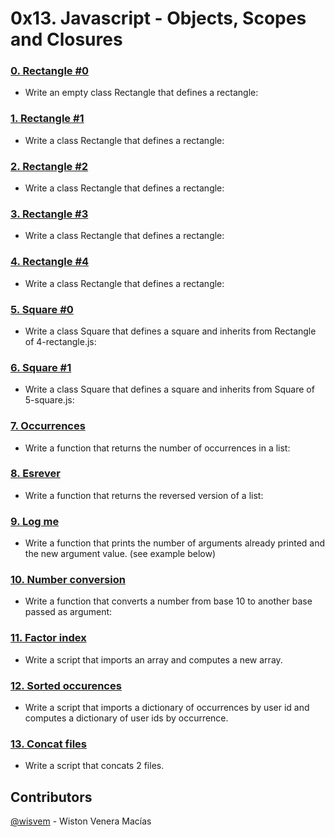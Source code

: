 # 0x13. Javascript - Objects, Scopes and Closures

### [0. Rectangle #0](./0-rectangle.js)
- Write an empty class Rectangle that defines a rectangle:

### [1. Rectangle #1](./1-rectangle.js)
- Write a class Rectangle that defines a rectangle:

### [2. Rectangle #2](./2-rectangle.js)
- Write a class Rectangle that defines a rectangle:

### [3. Rectangle #3](./3-rectangle.js)
- Write a class Rectangle that defines a rectangle:

### [4. Rectangle #4](./4-rectangle.js)
- Write a class Rectangle that defines a rectangle:

### [5. Square #0](./5-square.js)
- Write a class Square that defines a square and inherits from Rectangle of 4-rectangle.js:

### [6. Square #1](./6-square.js)
- Write a class Square that defines a square and inherits from Square of 5-square.js:

### [7. Occurrences](./7-occurrences.js)
- Write a function that returns the number of occurrences in a list:

### [8. Esrever](./8-esrever.js)
- Write a function that returns the reversed version of a list:

### [9. Log me](./9-logme.js)
- Write a function that prints the number of arguments already printed and the new argument value. (see example below)

### [10. Number conversion](./10-converter.js)
- Write a function that converts a number from base 10 to another base passed as argument:

### [11. Factor index](./100-map.js)
- Write a script that imports an array and computes a new array.

### [12. Sorted occurences](./101-sorted.js)
- Write a script that imports a dictionary of occurrences by user id and computes a dictionary of user ids by occurrence.

### [13. Concat files](./102-concat.js)
- Write a script that concats 2 files.

## Contributors
[@wisvem](https://github.com/wisvem) - Wiston Venera Macías
